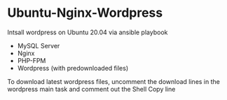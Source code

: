 # Ubuntu-Nginx-Wordpress
Intsall wordpress on Ubuntu 20.04 via ansible playbook

- MySQL Server
- Nginx
- PHP-FPM
- Wordpress (with predownloaded files)

To download latest wordpress files, uncomment the download lines in the wordpress main task and comment out the Shell Copy line
